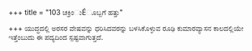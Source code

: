 +++
title = "103 ಚಕ್ರಿಂುÉೂಬ್ಬಗೆ ಹತ್ತು"

+++
ಯುದ್ಧದಲ್ಲಿ  ಅರಸರ ವೇಷವನ್ನು ಧರಿಸಿದವರನ್ನು ಬಳಸಿಕೊಳ್ಳುವ ರೂಢಿ ಕುಮಾರವ್ಯಾಸನ ಕಾಲದಲ್ಲಿಯೇ ಇತ್ತೆಂಬುದು ಈ ಪದ್ಯದಿಂದ ಸ್ಪಷ್ಟವಾಗುತ್ತದೆ.